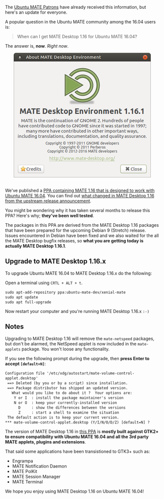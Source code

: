 <!--
.. title: MATE Desktop 1.16 for Ubuntu MATE 16.04
.. slug: mate-desktop-116-for-xenial-xerus
.. date: 2017-01-14 09:00:00 UTC
.. tags: Ubuntu,MATE,Xenial
.. link:
.. description: How to upgrade Ubuntu MATE 16.04 to MATE Desktop 1.16
.. type: text
.. author: Martin Wimpress
-->

The [Ubuntu MATE Patrons](https://www.patreon.com/ubuntu_mate) have
already received this information, but here's an update for everyone.

A popular question in the Ubuntu MATE community among the 16.04 users is:

> When can I get MATE Desktop 1.16 for Ubuntu MATE 16.04?

The answer is, **now**. *Right now*.

<div align="center">
<img src="/gallery/blog/MATE116.png" alt="About MATE Desktop 1.16" />
</div>
<br />

We've published a [PPA containing MATE 1.16 that is 
designed to work with Ubuntu MATE 16.04](https://launchpad.net/~ubuntu-mate-dev/+archive/ubuntu/xenial-mate).
You can find out [what changed in MATE Desktop 1.16 from the upstream release announcement](http://mate-desktop.org/blog/2016-09-21-mate-1-16-released/).

You might be wondering why it has taken several months to release this PPA?
Here's why; **they've been well tested**.

The packages in this PPA are derived from the MATE Desktop 1.16
packages that have been prepared for the upcoming Debian 9 (Stretch)
release. Issues encountered in Debian have been fixed and we also waited
for the all the MATE Desktop bugfix releases, so **what you are getting
today is actually MATE Desktop 1.16.1**.

## Upgrade to MATE Desktop 1.16.x

To upgrade Ubuntu MATE 16.04 to MATE Desktop 1.16.x do the following:

Open a terminal using `CRTL + ALT + t`.

    sudo apt-add-repository ppa:ubuntu-mate-dev/xenial-mate
    sudo apt update
    sudo apt full-upgrade

Now restart your computer and you're running MATE Desktop 1.16.x `:-)`

## Notes

Upgrading to MATE Desktop 1.16 will remove the `mate-netspeed` packages, but 
don't be alarmed, the NetSpeed applet is now included in the `mate-applets` 
package. You won't loose any functionality.

If you see the following prompt during the upgrade, then **press Enter to accept `[default=N]`**:

    Configuration file '/etc/xdg/autostart/mate-volume-control-applet.desktop'
     ==> Deleted (by you or by a script) since installation.
     ==> Package distributor has shipped an updated version.
       What would you like to do about it ?  Your options are:
        Y or I  : install the package maintainer's version
        N or O  : keep your currently-installed version
          D     : show the differences between the versions
          Z     : start a shell to examine the situation
     The default action is to keep your current version.
    *** mate-volume-control-applet.desktop (Y/I/N/O/D/Z) [default=N] ?

The version of MATE Desktop 1.16 in [this PPA](https://launchpad.net/~ubuntu-mate-dev/+archive/ubuntu/xenial-mate)
is **mostly built against GTK2+ to ensure compatibility with Ubuntu MATE
16.04 and all the 3rd party MATE applets, plugins and extensions**.

That said some applications have been transistioned to GTK3+ such as:

  * Engrampa
  * MATE Notification Daemon
  * MATE PolKit
  * MATE Session Manager
  * MATE Terminal

We hope you enjoy using MATE Desktop 1.16 on Ubuntu MATE 16.04!
